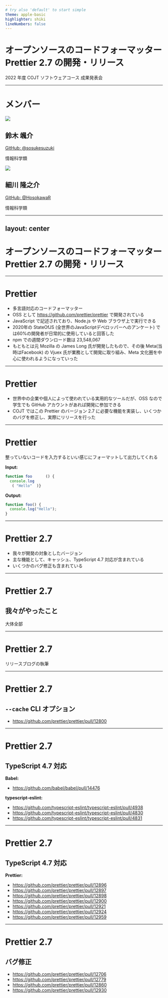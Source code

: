 ```yaml
---
# try also 'default' to start simple
theme: apple-basic
highlighter: shiki
lineNumbers: false
---
```


# オープンソースのコードフォーマッター Prettier 2.7 の開発・リリース

2022 年度 COJT ソフトウェアコース 成果発表会

---

# メンバー

<div class="flex gap-8">

<div class="flex">
  <img class="w-30 h-30 mr-5" src="https://avatars.githubusercontent.com/sosukesuzuki">
  <div>
    <h2>鈴木 颯介</h2>
    <p>
      <a href="https://github.com/sosukesuzuki">GitHub: @sosukesuzuki</a>
    </p>
    <p>情報科学類</p>
  </div>
</div>

<div class="flex">
  <img class="w-30 h-30 mr-5" src="https://avatars.githubusercontent.com/HosokawaR">
  <div>
    <h2>細川 隆之介</h2>
    <p>
      <a href="https://github.com/HosokawaR">GitHub: @HosokawaR</a>
    </p>
    <p>情報科学類</p>
  </div>
</div>

</div>

---
layout: center
---

# オープンソースのコードフォーマッター<br> Prettier 2.7 の開発・リリース

---

# Prettier

- 多言語対応のコードフォーマッター
- OSS として https://github.com/prettier/prettier で開発されている
- JavaScript で記述されており、Node.js や Web ブラウザ上で実行できる
- 2020年の StateOfJS (全世界のJavaScriptデベロッパーへのアンケート) では60%の開発者が日常的に使用していると回答した
- npm での週間ダウンロード数は 23,548,067
- もともとは元 Mozilla の James Long 氏が開発したもので、その後 Meta(当時はFacebook) の Vjuex 氏が業務として開発に取り組み、Meta 文化圏を中心に使われるようになっていった

---

# Prettier

- 世界中の企業や個人によって使われている実用的なツールだが、OSS なので学生でも GitHub アカウントがあれば開発に参加できる
- COJT ではこの Prettier のバージョン 2.7 に必要な機能を実装し、いくつかのバグを修正し、実際にリリースを行った

---

# Prettier

整っていないコードを入力するといい感じにフォーマットして出力してくれる

<div class="flex gap-10">

<div>

**Input:**

```js
function foo      () {
  console.log
   ( "Hello"  )}
```

</div>

<div>

**Output:**

```js
function foo() {
  console.log("Hello");
}
```

</div>

</div>

---

# Prettier 2.7

- 我々が開発の対象としたバージョン
- 主な機能として、キャッシュ、TypeScript 4.7 対応が含まれている
- いくつかのバグ修正も含まれている

---

# Prettier 2.7

## 我々がやったこと

大体全部

---

# Prettier 2.7

リリースブログの執筆

---

# Prettier 2.7

## `--cache` CLI オプション

- https://github.com/prettier/prettier/pull/12800

---

# Prettier 2.7

## TypeScript 4.7 対応

**Babel:**

- https://github.com/babel/babel/pull/14476

**typescript-eslint:**

- https://github.com/typescript-eslint/typescript-eslint/pull/4938
- https://github.com/typescript-eslint/typescript-eslint/pull/4830
- https://github.com/typescript-eslint/typescript-eslint/pull/4831

---

# Prettier 2.7

## TypeScript 4.7 対応

**Prettier:**

- https://github.com/prettier/prettier/pull/12896
- https://github.com/prettier/prettier/pull/12897
- https://github.com/prettier/prettier/pull/12898
- https://github.com/prettier/prettier/pull/12900
- https://github.com/prettier/prettier/pull/12921
- https://github.com/prettier/prettier/pull/12924
- https://github.com/prettier/prettier/pull/12959

---

# Prettier 2.7

## バグ修正

<!-- by hosokawa -->

- https://github.com/prettier/prettier/pull/12706
- https://github.com/prettier/prettier/pull/12779
- https://github.com/prettier/prettier/pull/12860
- https://github.com/prettier/prettier/pull/12930
